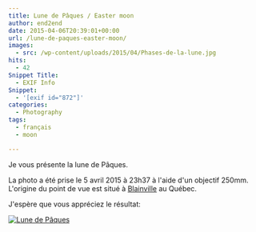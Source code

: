 ```yaml
---
title: Lune de Pâques / Easter moon
author: end2end
date: 2015-04-06T20:39:01+00:00
url: /lune-de-paques-easter-moon/
images:
  - src: /wp-content/uploads/2015/04/Phases-de-la-lune.jpg
hits:
  - 42
Snippet Title:
  - EXIF Info
Snippet:
  - '[exif id="872"]'
categories:
  - Photography
tags:
  - français
  - moon

---
```

Je vous présente la lune de Pâques.

La photo a été prise le 5 avril 2015 à 23h37 à l'aide d'un objectif 250mm. L'origine du point de vue est situé à [Blainville](https://www.google.ca/maps/place/Blainville,+QC) au Québec.

J'espère que vous appréciez le résultat:

[![Lune de Pâques](/wp-content/uploads/2015/04/IMG_0002_LR5.jpg "Lune de Pâques")](/wp-content/uploads/2015/04/IMG_0002_LR5.jpg)
